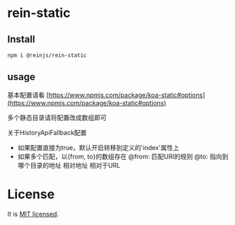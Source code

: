 # rein-static

## Install

```shell
npm i @reinjs/rein-static
```

## usage

基本配置请看 [https://www.npmjs.com/package/koa-static#options](https://www.npmjs.com/package/koa-static#options)

多个静态目录请将配置改成数组即可

关于HistoryApiFallback配置

- 如果配置直接为true，默认开启转移到定义的'index'属性上
- 如果多个匹配，以{from, to}的数组存在 @from: 匹配URI的规则 @to: 指向到哪个目录的地址 相对地址 相对于URL

# License

It is [MIT licensed](https://opensource.org/licenses/MIT).
